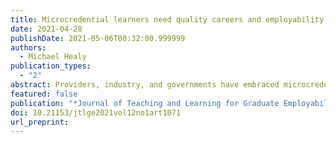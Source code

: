 ```yaml
---
title: Microcredential learners need quality careers and employability support
date: 2021-04-28
publishDate: 2021-05-06T00:32:00.999999
authors:
  - Michael Healy
publication_types:
  - "2"
abstract: Providers, industry, and governments have embraced microcredentialing as a solution to the volatility and velocity of changes in labour markets, workplace competencies, and the needs of the 21st century lifelong learner. However, microcredentials do not, in and of themselves, guarantee career or employment success. Seeking a microcredential is one adaptive career behaviour that people might enact in pursuit of their career goals. Similarly, holding a microcredential is one form of employability capital that people might highlight when seeking employment. In this article, I argue that career development practitioners have a crucial role to play in helping learners approach microcredentials as part of a cohesive career strategy, integrate them into their career narratives, and express their value to employers.
featured: false
publication: "*Journal of Teaching and Learning for Graduate Employability*"
doi: 10.21153/jtlge2021vol12no1art1071
url_preprint:
---
```

